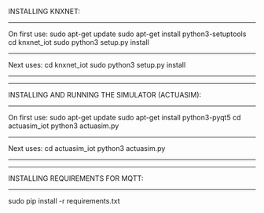 
INSTALLING KNXNET:
***************************************
On first use:
sudo apt-get update
sudo apt-get install python3-setuptools
cd knxnet_iot
sudo python3 setup.py install
***************************************
Next uses:
cd knxnet_iot
sudo python3 setup.py install
*********************************************************************
*********************************************************************
INSTALLING AND RUNNING THE SIMULATOR (ACTUASIM):
***************************************
On first use:
sudo apt-get update
sudo apt-get install python3-pyqt5
cd actuasim_iot
python3 actuasim.py
***************************************
Next uses:
cd actuasim_iot
python3 actuasim.py
*********************************************************************
*********************************************************************
INSTALLING REQUIREMENTS FOR MQTT:
***************************************
sudo pip install -r requirements.txt
